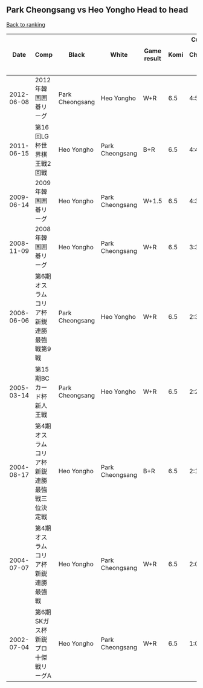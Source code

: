 ## Park Cheongsang vs Heo Yongho Head to head

[Back to ranking](../../index.md)




| **Date** | **Comp** | **Black** | **White** | **Game result** | **Komi** | **Cumulative Park Cheongsang vs Heo Yongho** | **Park Cheongsang streak** | **Heo Yongho streak** | 
| --- | --- | --- | --- | --- | --- | --- | --- | --- |
| 2012-06-08 | 2012年韓国囲碁リーグ | Park Cheongsang | Heo Yongho | W+R | 6.5 | 4:5 | 0 | 2 | 
| 2011-06-15 | 第16回LG杯世界棋王戦2回戦 | Heo Yongho | Park Cheongsang | B+R | 6.5 | 4:4 | 0 | 1 | 
| 2009-06-14 | 2009年韓国囲碁リーグ | Heo Yongho | Park Cheongsang | W+1.5 | 6.5 | 4:3 | 2 | 0 | 
| 2008-11-09 | 2008年韓国囲碁リーグ | Heo Yongho | Park Cheongsang | W+R | 6.5 | 3:3 | 1 | 0 | 
| 2006-06-06 | 第6期オスラムコリア杯新鋭連勝最強戦第9戦 | Park Cheongsang | Heo Yongho | W+R | 6.5 | 2:3 | 0 | 3 | 
| 2005-03-14 | 第15期BCカード杯新人王戦 | Park Cheongsang | Heo Yongho | W+R | 6.5 | 2:2 | 0 | 2 | 
| 2004-08-17 | 第4期オスラムコリア杯新鋭連勝最強戦三位決定戦 | Heo Yongho | Park Cheongsang | B+R | 6.5 | 2:1 | 0 | 1 | 
| 2004-07-07 | 第4期オスラムコリア杯新鋭連勝最強戦 | Heo Yongho | Park Cheongsang | W+R | 6.5 | 2:0 | 2 | 0 | 
| 2002-07-04 | 第6期SKガス杯新鋭プロ十傑戦リーグA | Heo Yongho | Park Cheongsang | W+R | 6.5 | 1:0 | 1 | 0 |





